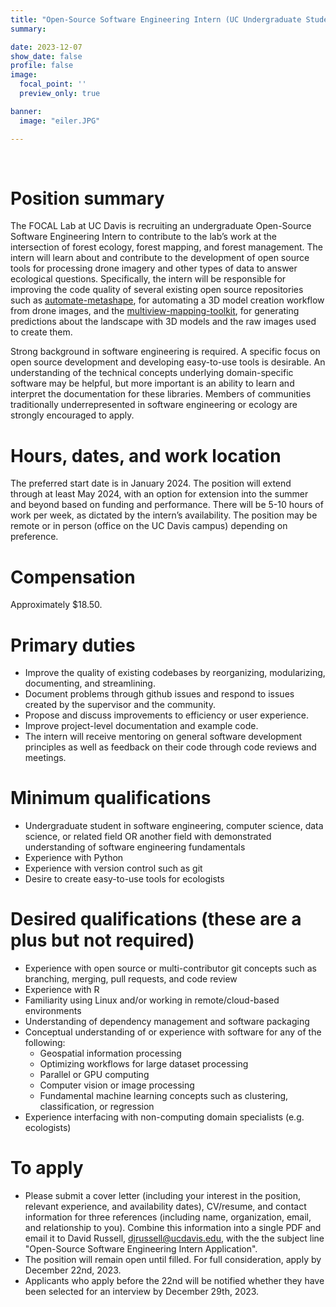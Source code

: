 ```yaml
---
title: "Open-Source Software Engineering Intern (UC Undergraduate Student)"
summary:

date: 2023-12-07
show_date: false
profile: false
image:
  focal_point: ''
  preview_only: true

banner:
  image: "eiler.JPG"

---
```


<br>

# Position summary
The FOCAL Lab at UC Davis is recruiting an undergraduate Open-Source Software Engineering Intern to contribute to the lab’s work at the intersection of forest ecology, forest mapping, and forest management. The intern will learn about and contribute to the development of open source tools for processing drone imagery and other types of data to answer ecological questions. Specifically, the intern will be responsible for improving the code quality of several existing open source repositories such as [automate-metashape](https://github.com/open-forest-observatory/automate-metashape), for automating a 3D model creation workflow from drone images, and the [multiview-mapping-toolkit](https://github.com/open-forest-observatory/multiview-mapping-toolkit), for generating predictions about the landscape with 3D models and the raw images used to create them. 

Strong background in software engineering is required. A specific focus on open source development and developing easy-to-use tools is desirable. An understanding of the technical concepts underlying domain-specific software may be helpful, but more important is an ability to learn and interpret the documentation for these libraries. Members of communities traditionally underrepresented in software engineering or ecology are strongly encouraged to apply. 

# Hours, dates, and work location
The preferred start date is in January 2024. The position will extend through at least May 2024, with an option for extension into the summer and beyond based on funding and performance. There will be 5-10 hours of work per week, as dictated by the intern’s availability. The position may be remote or in person (office on the UC Davis campus) depending on preference.

# Compensation
Approximately $18.50.

# Primary duties
* Improve the quality of existing codebases by reorganizing, modularizing, documenting, and streamlining.
* Document problems through github issues and respond to issues created by the supervisor and the community.
* Propose and discuss improvements to efficiency or user experience.
* Improve project-level documentation and example code.
* The intern will receive mentoring on general software development principles as well as feedback on their code through code reviews and meetings.

# Minimum qualifications
* Undergraduate student in software engineering, computer science, data science, or related field OR another field with demonstrated understanding of software engineering fundamentals
* Experience with Python
* Experience with version control such as git
* Desire to create easy-to-use tools for ecologists

# Desired qualifications (these are a plus but not required)
* Experience with open source or multi-contributor git concepts such as branching, merging, pull requests, and code review
* Experience with R
* Familiarity using Linux and/or working in remote/cloud-based environments
* Understanding of dependency management and software packaging
* Conceptual understanding of or experience with software for any of the following:
  * Geospatial information processing
  * Optimizing workflows for large dataset processing
  * Parallel or GPU computing
  * Computer vision or image processing
  * Fundamental machine learning concepts such as clustering, classification, or regression
* Experience interfacing with non-computing domain specialists (e.g. ecologists)

# To apply
* Please submit a cover letter (including your interest in the position, relevant experience, and availability dates), CV/resume, and contact information for three references (including name, organization, email, and relationship to you). Combine this information into a single PDF and email it to David Russell, [djrussell@ucdavis.edu](mailto:djrussell@ucdavis.edu), with the the subject line "Open-Source Software Engineering Intern Application".
* The position will remain open until filled. For full consideration, apply by December 22nd, 2023.
* Applicants who apply before the 22nd will be notified whether they have been selected for an interview by December 29th, 2023.
